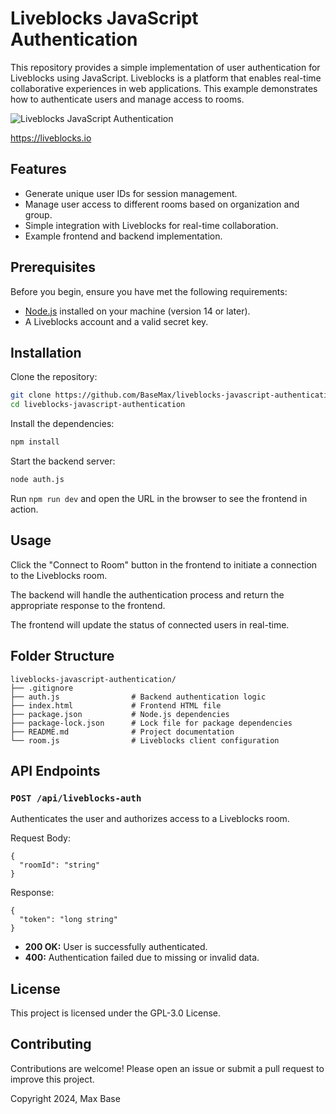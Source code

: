 # Liveblocks JavaScript Authentication

This repository provides a simple implementation of user authentication for Liveblocks using JavaScript. Liveblocks is a platform that enables real-time collaborative experiences in web applications. This example demonstrates how to authenticate users and manage access to rooms.

![Liveblocks JavaScript Authentication](https://github.com/user-attachments/assets/57221258-05c2-44b6-a07b-724c060b7197)

https://liveblocks.io

## Features

- Generate unique user IDs for session management.
- Manage user access to different rooms based on organization and group.
- Simple integration with Liveblocks for real-time collaboration.
- Example frontend and backend implementation.

## Prerequisites

Before you begin, ensure you have met the following requirements:

- [Node.js](https://nodejs.org/) installed on your machine (version 14 or later).
- A Liveblocks account and a valid secret key.

## Installation

Clone the repository:

 ```bash
 git clone https://github.com/BaseMax/liveblocks-javascript-authentication.git
 cd liveblocks-javascript-authentication
 ```

Install the dependencies:

```bash
npm install
```

Start the backend server:

```bash
node auth.js
```

Run `npm run dev` and open the URL in the browser to see the frontend in action.

## Usage

Click the "Connect to Room" button in the frontend to initiate a connection to the Liveblocks room.

The backend will handle the authentication process and return the appropriate response to the frontend.

The frontend will update the status of connected users in real-time.

## Folder Structure

```
liveblocks-javascript-authentication/
├── .gitignore
├── auth.js                # Backend authentication logic
├── index.html             # Frontend HTML file
├── package.json           # Node.js dependencies
├── package-lock.json      # Lock file for package dependencies
├── README.md              # Project documentation
└── room.js                # Liveblocks client configuration
```

## API Endpoints

### `POST /api/liveblocks-auth`

Authenticates the user and authorizes access to a Liveblocks room.

Request Body:

```
{
  "roomId": "string"
}
```

Response:
```
{
  "token": "long string"
}
```

- **200 OK:** User is successfully authenticated.
- **400:** Authentication failed due to missing or invalid data.

## License

This project is licensed under the GPL-3.0 License.

## Contributing

Contributions are welcome! Please open an issue or submit a pull request to improve this project.

Copyright 2024, Max Base
